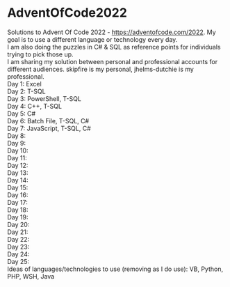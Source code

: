 # AdventOfCode2022
Solutions to Advent Of Code 2022 - https://adventofcode.com/2022. My goal is to use a different language or technology every day. \
I am also doing the puzzles in C# & SQL as reference points for individuals trying to pick those up. \
I am sharing my solution between personal and professional accounts for different audiences. skipfire is my personal, jhelms-dutchie is my professional. \
Day 1: Excel \
Day 2: T-SQL \
Day 3: PowerShell, T-SQL \
Day 4: C++, T-SQL \
Day 5: C# \
Day 6: Batch File, T-SQL, C# \
Day 7: JavaScript, T-SQL, C# \
Day 8: \
Day 9: \
Day 10: \
Day 11: \
Day 12: \
Day 13: \
Day 14: \
Day 15: \
Day 16: \
Day 17: \
Day 18: \
Day 19: \
Day 20: \
Day 21: \
Day 22: \
Day 23: \
Day 24: \
Day 25: \
Ideas of languages/technologies to use (removing as I do use): VB, Python, PHP, WSH, Java
